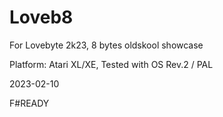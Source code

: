 # Loveb8

For Lovebyte 2k23, 8 bytes oldskool showcase

Platform: Atari XL/XE, Tested with OS Rev.2 / PAL

2023-02-10

F#READY
